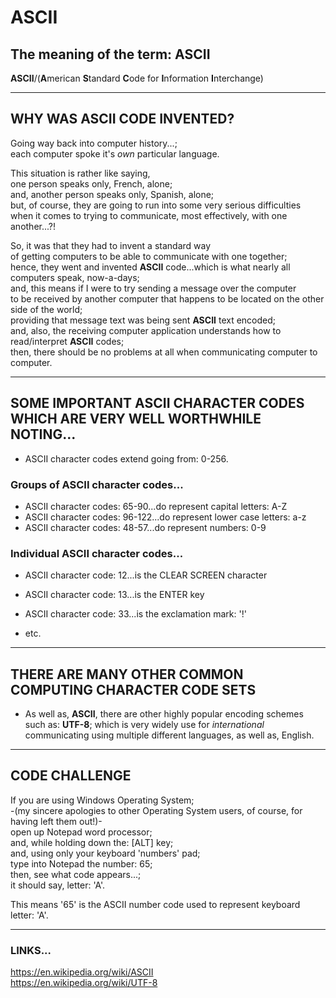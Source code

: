# ASCII

## The meaning of the term: ASCII

**ASCII**/(**A**merican **S**tandard **C**ode for **I**nformation **I**nterchange)  

-----

## WHY WAS ASCII CODE INVENTED?

Going way back into computer history...;  
each computer spoke it's *own* particular language.

This situation is rather like saying,  
one person speaks only, French, alone;  
and, another person speaks only, Spanish, alone;    
but, of course, they are going to run into some very serious difficulties    
when it comes to trying to communicate, most effectively, with one another...?!  

So, it was that they had to invent a standard way    
of getting computers to be able to communicate with one together;  
hence, they went and invented **ASCII** code...which is what nearly all computers speak, now-a-days;  
and, this means if I were to try sending a message over the computer  
to be received by another computer that happens to be located on the other side of the world;  
providing that message text was being sent **ASCII** text encoded;    
and, also, the receiving computer application understands how to read/interpret **ASCII** codes;  
then, there should be no problems at all when communicating computer to computer.    

-----

## SOME IMPORTANT ASCII CHARACTER CODES WHICH ARE VERY WELL WORTHWHILE NOTING...

- ASCII character codes extend going from: 0-256.  

### Groups of ASCII character codes...

- ASCII character codes: 65-90...do represent capital letters: A-Z
- ASCII character codes: 96-122...do represent lower case letters: a-z
- ASCII character codes: 48-57...do represent numbers: 0-9 

### Individual ASCII character codes...

- ASCII character code: 12...is the CLEAR SCREEN character
- ASCII character code: 13...is the ENTER key
- ASCII character code: 33...is the exclamation mark: '!'

- etc.

-----

## THERE ARE MANY OTHER COMMON COMPUTING CHARACTER CODE SETS

- As well as, **ASCII**, there are other highly popular encoding schemes such as: **UTF-8**;
  which is very widely use for *international* communicating using multiple different languages, as well as, English.

-----

## CODE CHALLENGE

If you are using Windows Operating System;  
-(my sincere apologies to other Operating System users, of course, for having left them out!)-      
open up Notepad word processor;  
and, while holding down the: [ALT] key;  
and, using only your keyboard 'numbers' pad;    
type into Notepad the number: 65;  
then, see what code appears...;  
it should say, letter: 'A'.  

This means '65' is the ASCII number code used to represent keyboard letter: 'A'.  

-----

### LINKS...

https://en.wikipedia.org/wiki/ASCII  
https://en.wikipedia.org/wiki/UTF-8  
